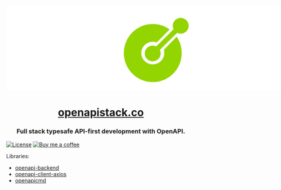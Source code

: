 <div align="center">
<img alt="openapi-stack" src="./static/img/header.png" style="max-width:50rem">
<h1><a href="https://openapistack.co">openapistack.co</a></h1>
<h3>Full stack typesafe API-first development with OpenAPI.</h3>
</div>

[![License](http://img.shields.io/:license-mit-blue.svg)](https://github.com/anttiviljami/openapi-backend/blob/master/LICENSE)
[![Buy me a coffee](https://img.shields.io/badge/donate-buy%20me%20a%20coffee-orange)](https://buymeacoff.ee/anttiviljami)

Libraries:

- [openapi-backend](https://openapi-stack.github.io/docs/openapi-backend)
- [openapi-client-axios](https://openapi-stack.github.io/docs/openapi-client-axios)
- [openapicmd](https://openapi-stack.github.io/docs/openapicmd)
